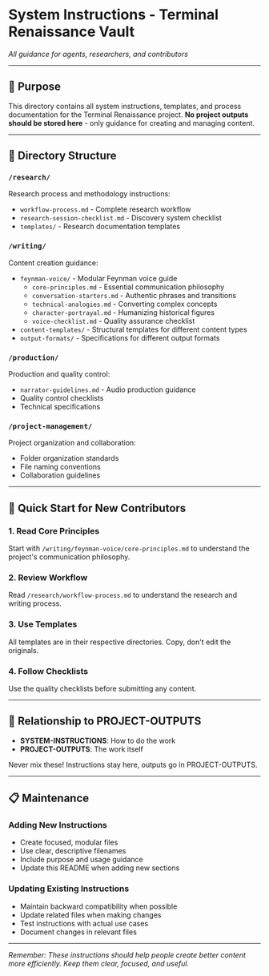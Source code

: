 # System Instructions - Terminal Renaissance Vault

*All guidance for agents, researchers, and contributors*

---

## 🎯 Purpose

This directory contains all system instructions, templates, and process documentation for the Terminal Renaissance project. **No project outputs should be stored here** - only guidance for creating and managing content.

---

## 📁 Directory Structure

### `/research/`
Research process and methodology instructions:
- `workflow-process.md` - Complete research workflow
- `research-session-checklist.md` - Discovery system checklist
- `templates/` - Research documentation templates

### `/writing/`
Content creation guidance:
- `feynman-voice/` - Modular Feynman voice guide
  - `core-principles.md` - Essential communication philosophy
  - `conversation-starters.md` - Authentic phrases and transitions
  - `technical-analogies.md` - Converting complex concepts
  - `character-portrayal.md` - Humanizing historical figures
  - `voice-checklist.md` - Quality assurance checklist
- `content-templates/` - Structural templates for different content types
- `output-formats/` - Specifications for different output formats

### `/production/`
Production and quality control:
- `narrator-guidelines.md` - Audio production guidance
- Quality control checklists
- Technical specifications

### `/project-management/`
Project organization and collaboration:
- Folder organization standards
- File naming conventions
- Collaboration guidelines

---

## 🚀 Quick Start for New Contributors

### 1. Read Core Principles
Start with `/writing/feynman-voice/core-principles.md` to understand the project's communication philosophy.

### 2. Review Workflow
Read `/research/workflow-process.md` to understand the research and writing process.

### 3. Use Templates
All templates are in their respective directories. Copy, don't edit the originals.

### 4. Follow Checklists
Use the quality checklists before submitting any content.

---

## 🔄 Relationship to PROJECT-OUTPUTS

- **SYSTEM-INSTRUCTIONS**: How to do the work
- **PROJECT-OUTPUTS**: The work itself

Never mix these! Instructions stay here, outputs go in PROJECT-OUTPUTS.

---

## 📋 Maintenance

### Adding New Instructions
- Create focused, modular files
- Use clear, descriptive filenames
- Include purpose and usage guidance
- Update this README when adding new sections

### Updating Existing Instructions
- Maintain backward compatibility when possible
- Update related files when making changes
- Test instructions with actual use cases
- Document changes in relevant files

---

*Remember: These instructions should help people create better content more efficiently. Keep them clear, focused, and useful.*
